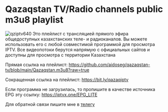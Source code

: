 # Qazaqstan TV/Radio channels public m3u8 playlist

![qziptv640](https://user-images.githubusercontent.com/53621996/185730293-a6ebf821-328d-4bc2-ad46-a6249cd93cd3.png)
Это плейлист с трансляцией прямого эфира общедоступных казахстанских теле- и радиоканалов. Вы можете использовать его с любой совместимой программой для просмотра IPTV. Все видеопотоки берутся напрямую с официальных сайтов и доступны для просмотра с территории Казахстана

Прямая ссылка на плейлист:
https://github.com/aidoseg/qazaqstan-tv/blob/main/Qazaqstan.m3u8?raw=true

Сокращенная ссылка на плейлист:
https://bit.ly/qazaqiptv

Если программа не загрузилась, то пропишите в качестве источника EPG эту ссылку: 
https://iptvx.one/EPG_LITE

Для обратной связи пишите мне в [телегу](https://t.me/aidoseg)
